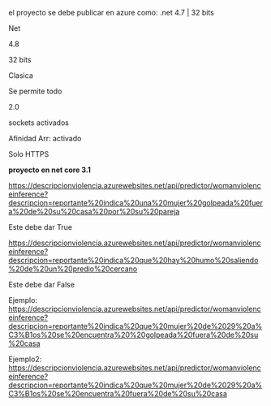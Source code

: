 el proyecto se debe publicar en azure como: .net 4.7 | 32 bits

Net


4.8


32 bits


Clasica


Se permite todo


2.0


sockets activados


Afinidad Arr: activado


Solo HTTPS


**proyecto en net core 3.1**




https://descripcionviolencia.azurewebsites.net/api/predictor/womanviolenceinference?descripcion=reportante%20indica%20una%20mujer%20golpeada%20fuera%20de%20su%20casa%20por%20su%20pareja

Este debe dar True


https://descripcionviolencia.azurewebsites.net/api/predictor/womanviolenceinference?descripcion=reportante%20indica%20que%20hay%20humo%20saliendo%20de%20un%20predio%20cercano

Este debe dar False


Ejemplo: 
https://descripcionviolencia.azurewebsites.net/api/predictor/womanviolenceinference?descripcion=reportante%20indica%20que%20mujer%20de%2029%20a%C3%B1os%20se%20encuentra%20%20golpeada%20fuera%20de%20su%20casa

Ejemplo2: 
https://descripcionviolencia.azurewebsites.net/api/predictor/womanviolenceinference?descripcion=reportante%20indica%20que%20mujer%20de%2029%20a%C3%B1os%20se%20encuentra%20fuera%20de%20su%20casa
